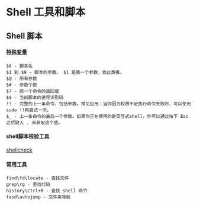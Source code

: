 # Shell 工具和脚本

## Shell 脚本
#### [特殊变量](https://tldp.org/LDP/abs/html/special-chars.html)
```
$0 - 脚本名
$1 到 $9 - 脚本的参数。 $1 是第一个参数，依此类推。
$@ - 所有参数
$# - 参数个数
$? - 前一个命令的返回值
$$ - 当前脚本的进程识别码
!! - 完整的上一条命令，包括参数。常见应用：当你因为权限不足执行命令失败时，可以使用 sudo !!再尝试一次。
$_ - 上一条命令的最后一个参数。如果你正在使用的是交互式shell，你可以通过按下 Esc 之后键入 . 来获取这个值。
```

#### shell脚本校验工具

[shellcheck](https://github.com/koalaman/shellcheck)


#### 常用工具
```
find\fd\locate - 查找文件
grep\rg - 查找代码
history\Ctrl+R - 查找 shell 命令
fasd\autojump - 文件夹导航
```
